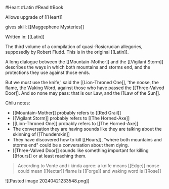 #Heart #Latin #Read #Book 

Allows upgrade of [[Heart]]

gives skill: [[Maggephene Mysteries]]

Written in: [[Latin]]

The third volume of a compilation of quasi-Rosicrucian allegories, supposedly by Robert Fludd. This is in the original [[Latin]].

A long dialogue between the [[Mountain-Mother]] and the [[Vigilant Storm]] describes the ways in which both mountains and storms end, and the protections they use against those ends.

But we must use the knife,' said the [[Lion-Throned One]], 'the noose, the flame, the Waking Word, against those who have passed the [[Three-Valved Door]]. And so none may pass: that is our Law, and the [[Law of the Sun]].

Chilu notes: 
- [[Mountain-Mother]] probably refers to [[Red Grail]]
- [[Vigilant Storm]] probably refers to [[The Horned-Axe]]
- [[Lion-Throned One]] probably refers to [[The Horned-Axe]]
- The conversation they are having sounds like they are talking about the skinning of [[Thunderskin]]
- They have discovered how to kill [[Hours]], "where both mountains and storms end" could be a conversation about them dying.
- [[Three-Valved Door]] sounds like something important for killing [[Hours]] or at least reaching them.

> According to Vonte and i kinda agree:
> a knife means [[Edge]]
> noose could mean [[Nectar]]
> flame is [[Forge]]
> and waking word is [[Rose]]

![[Pasted image 20240421233548.png]]